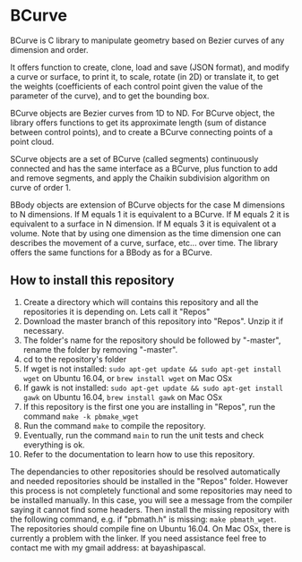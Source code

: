 # BCurve
BCurve is C library to manipulate geometry based on Bezier curves of any dimension and order.

It offers function to create, clone, load and save (JSON format), and modify a curve or surface, to print it, to scale, rotate (in 2D) or translate it, to get the weights (coefficients of each control point given the value of the parameter of the curve), and to get the bounding box.

BCurve objects are Bezier curves from 1D to ND. For BCurve object, the library offers functions to get its approximate length (sum of distance between control points), and to create a BCurve connecting points of a point cloud.

SCurve objects are a set of BCurve (called segments) continuously connected and has the same interface as a BCurve, plus function to add and remove segments, and apply the Chaikin subdivision algorithm on curve of order 1.

BBody objects are extension of BCurve objects for the case M dimensions to N dimensions. If M equals 1 it is equivalent to a BCurve. If M equals 2 it is equivalent to a surface in N dimension. If M equals 3 it is equivalent ot a volume. Note that by using one dimension as the time dimension one can describes the movement of a curve, surface, etc... over time. The library offers the same functions for a BBody as for a BCurve.

## How to install this repository
1) Create a directory which will contains this repository and all the repositories it is depending on. Lets call it "Repos"
2) Download the master branch of this repository into "Repos". Unzip it if necessary.
3) The folder's name for the repository should be followed by "-master", rename the folder by removing "-master".
4) cd to the repository's folder
5) If wget is not installed: ```sudo apt-get update && sudo apt-get install wget``` on Ubuntu 16.04, or ```brew install wget``` on Mac OSx
6) If gawk is not installed: ```sudo apt-get update && sudo apt-get install gawk```  on Ubuntu 16.04, ```brew install gawk``` on Mac OSx
7) If this repository is the first one you are installing in "Repos", run the command ```make -k pbmake_wget```
8) Run the command ```make``` to compile the repository. 
9) Eventually, run the command ```main``` to run the unit tests and check everything is ok.
10) Refer to the documentation to learn how to use this repository.

The dependancies to other repositories should be resolved automatically and needed repositories should be installed in the "Repos" folder. However this process is not completely functional and some repositories may need to be installed manually. In this case, you will see a message from the compiler saying it cannot find some headers. Then install the missing repository with the following command, e.g. if "pbmath.h" is missing: ```make pbmath_wget```. The repositories should compile fine on Ubuntu 16.04. On Mac OSx, there is currently a problem with the linker.
If you need assistance feel free to contact me with my gmail address: at bayashipascal.
